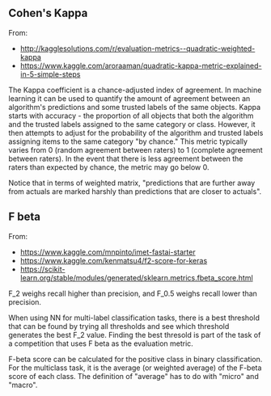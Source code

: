 ## Cohen's Kappa

From:

- http://kagglesolutions.com/r/evaluation-metrics--quadratic-weighted-kappa
- https://www.kaggle.com/aroraaman/quadratic-kappa-metric-explained-in-5-simple-steps

The Kappa coefficient is a chance-adjusted index of agreement. In machine learning it can be used to quantify the amount of agreement between an algorithm's predictions and some trusted labels of the same objects. Kappa starts with accuracy - the proportion of all objects that both the algorithm and the trusted labels assigned to the same category or class. However, it then attempts to adjust for the probability of the algorithm and trusted labels assigning items to the same category "by chance." This metric typically varies from 0 (random agreement between raters) to 1 (complete agreement between raters). In the event that there is less agreement between the raters than expected by chance, the metric may go below 0.

Notice that in terms of weighted matrix, "predictions that are further away from actuals are marked harshly than predictions that are closer to actuals".

## F beta

From: 

- https://www.kaggle.com/mnpinto/imet-fastai-starter
- https://www.kaggle.com/kenmatsu4/f2-score-for-keras
- https://scikit-learn.org/stable/modules/generated/sklearn.metrics.fbeta_score.html

F_2 weighs recall higher than precision, and F_0.5 weighs recall lower than precision.

When using NN for multi-label classification tasks, there is a best threshold that can be found by trying all thresholds and see which threshold generates the best F_2 value. Finding the best thresold is part of the task of a competition that uses F beta as the evaluation metric.

F-beta score can be calculated for the positive class in binary classification. For the multiclass task, it is the average (or weighted average) of the F-beta score of each class. The definition of "average" has to do with "micro" and "macro".
